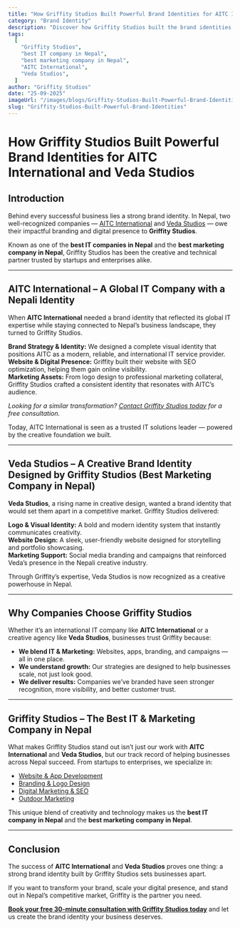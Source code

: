 ```yaml
---
title: "How Griffity Studios Built Powerful Brand Identities for AITC International and Veda Studios"
category: "Brand Identity"
description: "Discover how Griffity Studios built the brand identities of AITC International and Veda Studios. The best IT and marketing company in Nepal."
tags:
  [
    "Griffity Studios",
    "best IT company in Nepal",
    "best marketing company in Nepal",
    "AITC International",
    "Veda Studios",
  ]
author: "Griffity Studios"
date: "25-09-2025"
imageUrl: "/images/blogs/Griffity-Studios-Built-Powerful-Brand-Identities.png"
slug: "Griffity-Studios-Built-Powerful-Brand-Identities"
---
```


# How Griffity Studios Built Powerful Brand Identities for AITC International and Veda Studios

## Introduction

Behind every successful business lies a strong brand identity. In Nepal, two well-recognized companies — [AITC International](https://aitc.ai/) and [Veda Studios](https://vedastudios.com.np/) — owe their impactful branding and digital presence to **Griffity Studios**.

Known as one of the **best IT companies in Nepal** and the **best marketing company in Nepal**, Griffity Studios has been the creative and technical partner trusted by startups and enterprises alike.

---

## AITC International – A Global IT Company with a Nepali Identity

When **AITC International** needed a brand identity that reflected its global IT expertise while staying connected to Nepal’s business landscape, they turned to Griffity Studios.

**Brand Strategy & Identity:** We designed a complete visual identity that positions AITC as a modern, reliable, and international IT service provider.  
**Website & Digital Presence:** Griffity built their website with SEO optimization, helping them gain online visibility.  
**Marketing Assets:** From logo design to professional marketing collateral, Griffity Studios crafted a consistent identity that resonates with AITC’s audience.

_Looking for a similar transformation? [Contact Griffity Studios today](https://www.griffitystudios.com/#contact-us) for a free consultation._

Today, AITC International is seen as a trusted IT solutions leader — powered by the creative foundation we built.

---

## Veda Studios – A Creative Brand Identity Designed by Griffity Studios (Best Marketing Company in Nepal)

**Veda Studios**, a rising name in creative design, wanted a brand identity that would set them apart in a competitive market. Griffity Studios delivered:

**Logo & Visual Identity:** A bold and modern identity system that instantly communicates creativity.  
**Website Design:** A sleek, user-friendly website designed for storytelling and portfolio showcasing.  
**Marketing Support:** Social media branding and campaigns that reinforced Veda’s presence in the Nepali creative industry.

Through Griffity’s expertise, Veda Studios is now recognized as a creative powerhouse in Nepal.

---

## Why Companies Choose Griffity Studios

Whether it’s an international IT company like **AITC International** or a creative agency like **Veda Studios**, businesses trust Griffity because:

- **We blend IT & Marketing:** Websites, apps, branding, and campaigns — all in one place.
- **We understand growth:** Our strategies are designed to help businesses scale, not just look good.
- **We deliver results:** Companies we’ve branded have seen stronger recognition, more visibility, and better customer trust.

---

## Griffity Studios – The Best IT & Marketing Company in Nepal

What makes Griffity Studios stand out isn’t just our work with **AITC International** and **Veda Studios**, but our track record of helping businesses across Nepal succeed. From startups to enterprises, we specialize in:

- [Website & App Development](https://www.griffitystudios.com/#contact-us)
- [Branding & Logo Design](https://www.griffitystudios.com/#contact-us)
- [Digital Marketing & SEO](https://www.griffitystudios.com/#contact-us)
- [Outdoor Marketing](https://www.griffitystudios.com/#contact-us)

This unique blend of creativity and technology makes us the **best IT company in Nepal** and the **best marketing company in Nepal**.

---

## Conclusion

The success of **AITC International** and **Veda Studios** proves one thing: a strong brand identity built by Griffity Studios sets businesses apart.

If you want to transform your brand, scale your digital presence, and stand out in Nepal’s competitive market, Griffity is the partner you need.

**[Book your free 30-minute consultation with Griffity Studios today](https://www.griffitystudios.com/#contact-us)** and let us create the brand identity your business deserves.
